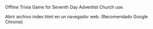 Offline Trivia Game for Seventh Day Adventist Church use.

Abrir archivo index.html en un navegador web. (Recomendado Google Chrome)
